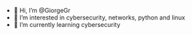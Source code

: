 - 👋 Hi, I’m @GiorgeGr
- 👀 I’m interested in cybersecurity, networks, python and linux
- 🌱 I’m currently learning cybersecurity

<!---
GiorgeGr/GiorgeGr is a ✨ special ✨ repository because its `README.md` (this file) appears on your GitHub profile.
You can click the Preview link to take a look at your changes.
--->
